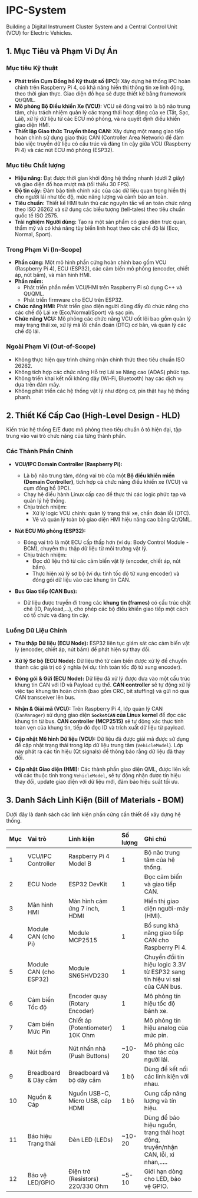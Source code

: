 # IPC-System
Building a Digital Instrument Cluster System and a Central Control Unit (VCU) for Electric Vehicles.

## 1. Mục Tiêu và Phạm Vi Dự Án

### Mục tiêu Kỹ thuật
- **Phát triển Cụm Đồng hồ Kỹ thuật số (IPC):** Xây dựng hệ thống IPC hoàn chỉnh trên Raspberry Pi 4, có khả năng hiển thị thông tin xe linh động, theo thời gian thực. Giao diện đồ họa sẽ được thiết kế bằng framework Qt/QML.
- **Mô phỏng Bộ Điều khiển Xe (VCU):** VCU sẽ đóng vai trò là bộ não trung tâm, chịu trách nhiệm quản lý các trạng thái hoạt động của xe (Tắt, Sạc, Lái), xử lý dữ liệu từ các ECU mô phỏng, và ra quyết định điều khiển giao diện HMI.
- **Thiết lập Giao thức Truyền thông CAN:** Xây dựng một mạng giao tiếp hoàn chỉnh sử dụng giao thức CAN (Controller Area Network) để đảm bảo việc truyền dữ liệu có cấu trúc và đáng tin cậy giữa VCU (Raspberry Pi 4) và các nút ECU mô phỏng (ESP32).

### Mục tiêu Chất lượng
- **Hiệu năng:** Đạt được thời gian khởi động hệ thống nhanh (dưới 2 giây) và giao diện đồ họa mượt mà (tối thiểu 30 FPS).
- **Độ tin cậy:** Đảm bảo tính chính xác của các dữ liệu quan trọng hiển thị cho người lái như tốc độ, mức năng lượng và cảnh báo an toàn.
- **Tiêu chuẩn:** Thiết kế HMI tuân thủ các nguyên tắc về an toàn chức năng theo ISO 26262 và sử dụng các biểu tượng (tell-tales) theo tiêu chuẩn quốc tế ISO 2575.
- **Trải nghiệm Người dùng:** Tạo ra một sản phẩm có giao diện trực quan, thẩm mỹ và có khả năng tùy biến linh hoạt theo các chế độ lái (Eco, Normal, Sport).

### Trong Phạm Vi (In-Scope)
- **Phần cứng:** Một mô hình phần cứng hoàn chỉnh bao gồm VCU (Raspberry Pi 4), ECU (ESP32), các cảm biến mô phỏng (encoder, chiết áp, nút bấm), và màn hình HMI.
- **Phần mềm:**
    - Phát triển phần mềm VCU/HMI trên Raspberry Pi sử dụng C++ và Qt/QML.
    - Phát triển firmware cho ECU trên ESP32.
- **Chức năng HMI:** Phát triển giao diện người dùng đầy đủ chức năng cho các chế độ Lái xe (Eco/Normal/Sport) và sạc pin.
- **Chức năng VCU:** Mô phỏng các chức năng VCU cốt lõi bao gồm quản lý máy trạng thái xe, xử lý mã lỗi chẩn đoán (DTC) cơ bản, và quản lý các chế độ lái.

### Ngoài Phạm Vi (Out-of-Scope)
- Không thực hiện quy trình chứng nhận chính thức theo tiêu chuẩn ISO 26262.
- Không tích hợp các chức năng Hỗ trợ Lái xe Nâng cao (ADAS) phức tạp.
- Không triển khai kết nối không dây (Wi-Fi, Bluetooth) hay các dịch vụ dựa trên đám mây.
- Không phát triển các hệ thống vật lý như động cơ, pin thật hay hệ thống phanh.

## 2. Thiết Kế Cấp Cao (High-Level Design - HLD)

Kiến trúc hệ thống E/E được mô phỏng theo tiêu chuẩn ô tô hiện đại, tập trung vào vai trò chức năng của từng thành phần.

### Các Thành Phần Chính

* **VCU/IPC Domain Controller (Raspberry Pi):**
    * Là bộ não trung tâm, đóng vai trò của một **Bộ điều khiển miền (Domain Controller)**, tích hợp cả chức năng điều khiển xe (VCU) và cụm đồng hồ (IPC).
    * Chạy hệ điều hành Linux cấp cao để thực thi các logic phức tạp và quản lý hệ thống.
    * Chịu trách nhiệm:
        * Xử lý logic VCU chính: quản lý trạng thái xe, chẩn đoán lỗi (DTC).
        * Vẽ và quản lý toàn bộ giao diện HMI hiệu năng cao bằng Qt/QML.

* **Nút ECU Mô phỏng (ESP32):**
    * Đóng vai trò là một ECU cấp thấp hơn (ví dụ: Body Control Module - BCM), chuyên thu thập dữ liệu từ môi trường vật lý.
    * Chịu trách nhiệm:
        * Đọc dữ liệu thô từ các cảm biến vật lý (encoder, chiết áp, nút bấm).
        * Thực hiện xử lý sơ bộ (ví dụ: tính tốc độ từ xung encoder) và đóng gói dữ liệu vào các khung tin CAN.

* **Bus Giao tiếp (CAN Bus):**
    * Dữ liệu được truyền đi trong các **khung tin (frames)** có cấu trúc chặt chẽ (ID, Payload,...), cho phép các bộ điều khiển giao tiếp một cách có tổ chức và đáng tin cậy.

### Luồng Dữ Liệu Chính

* **Thu thập Dữ liệu (ECU Node):** ESP32 liên tục giám sát các cảm biến vật lý (encoder, chiết áp, nút bấm) để phát hiện sự thay đổi.

* **Xử lý Sơ bộ (ECU Node):** Dữ liệu thô từ cảm biến được xử lý để chuyển thành các giá trị có ý nghĩa (ví dụ: tính toán tốc độ từ xung encoder).

* **Đóng gói & Gửi (ECU Node):** Dữ liệu đã xử lý được đưa vào một cấu trúc khung tin CAN với ID và Payload cụ thể. **CAN controller** sẽ tự động xử lý việc tạo khung tin hoàn chỉnh (bao gồm CRC, bit stuffing) và gửi nó qua CAN transceiver lên bus.

* **Nhận & Giải mã (VCU):** Trên Raspberry Pi 4, lớp quản lý CAN (`CanManager`) sử dụng giao diện **`SocketCAN` của Linux kernel** để đọc các khung tin từ bus. **CAN controller (MCP2515)** sẽ tự động xác thực tính toàn vẹn của khung tin, tiếp đó đọc ID và trích xuất dữ liệu từ payload.

* **Cập nhật Mô hình Dữ liệu (VCU):** Dữ liệu đã được giải mã được sử dụng để cập nhật trạng thái trong lớp dữ liệu trung tâm (`VehicleModel`). Lớp này phát ra các tín hiệu (Qt signals) để thông báo rằng dữ liệu đã thay đổi.

* **Cập nhật Giao diện (HMI):** Các thành phần giao diện QML, được liên kết với các thuộc tính trong `VehicleModel`, sẽ tự động nhận được tín hiệu thay đổi, update giao diện với dữ liệu mới, đảm bảo hiệu suất tối ưu.

## 3. Danh Sách Linh Kiện (Bill of Materials - BOM)

Dưới đây là danh sách các linh kiện phần cứng cần thiết để xây dựng hệ thống.

| Mục | Vai trò | Linh kiện | Số lượng | Ghi chú |
| :-- | :--- | :--- | :--- | :--- |
| 1 | VCU/IPC Controller | Raspberry Pi 4 Model B | 1 | Bộ não trung tâm của hệ thống. |
| 2 | ECU Node | ESP32 DevKit | 1 | Đọc cảm biến và giao tiếp CAN. |
| 3 | Màn hình HMI | Màn hình cảm ứng 7 inch, HDMI | 1 | Hiển thị giao diện người-máy (HMI). |
| 4 | Module CAN (cho Pi) | Module MCP2515 | 1 | Bổ sung khả năng giao tiếp CAN cho Raspberry Pi 4. |
| 5 | Module CAN (cho ESP32) | Module SN65HVD230 | 1 | Chuyển đổi tín hiệu logic 3.3V từ ESP32 sang tín hiệu vi sai của CAN bus. |
| 6 | Cảm biến Tốc độ | Encoder quay (Rotary Encoder) | 1 | Mô phỏng tín hiệu tốc độ bánh xe. |
| 7 | Cảm biến Mức Pin | Chiết áp (Potentiometer) 10K Ohm | 1 | Mô phỏng tín hiệu analog của mức pin. |
| 8 | Nút bấm | Nút nhấn nhả (Push Buttons) | ~10-20 | Mô phỏng các thao tác của người lái. |
| 9 | Breadboard & Dây cắm | Breadboard và bộ dây cắm | 1 bộ | Dùng để kết nối các linh kiện với nhau. |
| 10 | Nguồn & Cáp | Nguồn USB-C, Micro USB, cáp HDMI | 1 bộ | Cung cấp năng lượng và tín hiệu. |
| 11 | Báo hiệu Trạng thái | Đèn LED (LEDs) | ~10-20 | Dùng để báo hiệu nguồn, trạng thái hoạt động, truyền/nhận CAN, lỗi, xi nhan,..... |
| 12 | Bảo vệ LED/GPIO | Điện trở (Resistors) 220/330 Ohm | ~5-10 | Giới hạn dòng cho LED, bảo vệ GPIO. |



